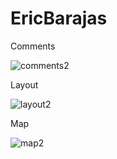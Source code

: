 # EricBarajas

Comments

![comments2](https://user-images.githubusercontent.com/114328995/219989815-ef71356d-f607-4cb1-8b9f-8db89faa9dbc.gif)

Layout

![layout2](https://user-images.githubusercontent.com/114328995/219990301-bdc444b6-27ab-46d8-9ce8-5693088889f9.gif)

Map

![map2](https://user-images.githubusercontent.com/114328995/219990892-6674c524-556d-4b5d-8971-7dae57b74974.gif)

